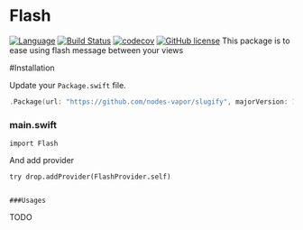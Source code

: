 # Flash
[![Language](https://img.shields.io/badge/Swift-3-brightgreen.svg)](http://swift.org)
[![Build Status](https://travis-ci.org/nodes-vapor/flash.svg?branch=master)](https://travis-ci.org/nodes-vapor/flash)
[![codecov](https://codecov.io/gh/nodes-vapor/flash/branch/master/graph/badge.svg)](https://codecov.io/gh/nodes-vapor/flash)
[![GitHub license](https://img.shields.io/badge/license-MIT-blue.svg)](https://raw.githubusercontent.com/nodes-vapor/flash/master/LICENSE)
This package is to ease using flash message between your views


#Installation

Update your `Package.swift` file.
```swift
.Package(url: "https://github.com/nodes-vapor/slugify", majorVersion: 1)
```

### main.swift
```
import Flash
```

And add provider
```
try drop.addProvider(FlashProvider.self)


###Usages
```
TODO
```
